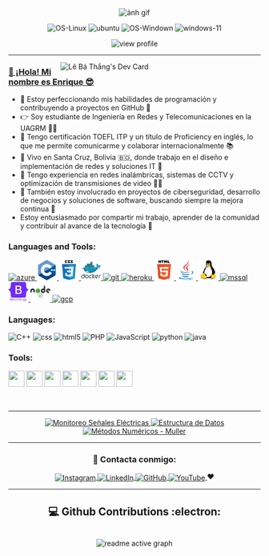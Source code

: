  <!DOCTYPE html>
<html lang="en">

<head>
    <meta charset="UTF-8">
    <meta name="viewport" content="width=device-width, initial-scale=1.0">
    <!--     <title>README</title> -->
</head>

<body>
    <div align="center">
        <img src="https://media4.giphy.com/media/v1.Y2lkPTc5MGI3NjExaWN4OGZ4YWNlNnRibWRmNHZjYW1yeDNhNXdycWZxNndrbmt0YWE2diZlcD12MV9pbnRlcm5hbF9naWZfYnlfaWQmY3Q9Zw/4N5ddOOJJ7gtKTgNac/giphy.gif" alt="ảnh gif">
    </div>
    <div align ="center">
        <p>
        <img src="https://img.shields.io/badge/Linux-FCC624?style=for-the-badge&logo=linux&logoColor=black" alt="OS-Linux">
        <img src="https://img.shields.io/badge/Ubuntu-E95420?style=for-the-badge&logo=ubuntu&logoColor=white" alt="ubuntu">
        <!-- </p>
        <p> -->
        <img src="https://img.shields.io/badge/Windows-0078D6?style=for-the-badge&logo=windows&logoColor=white" alt="OS-Windown">
        <img src="https://img.shields.io/badge/Windows_11-0078d4?style=for-the-badge&logo=windows-11&logoColor=white" alt="windows-11">
        </p>
    </div>
    <div align="center">
        <img src="https://komarev.com/ghpvc/?username=lebathang&color=blueviolet&style=flat&label=PROFILE+VIEWS"
            alt="view profile">
    </div>
    <hr width="100%">
    <a href="https://app.daily.dev/lebathang"><img align="right"
            src="https://media.licdn.com/dms/image/v2/D4D03AQE1UYcZRWr9Lg/profile-displayphoto-shrink_800_800/B4DZSUMnZqH0Ak-/0/1737653123250?e=1743638400&v=beta&t=rXiyTLx_4hSw9MSYzYu3YxXH44YrZEoFzIKLGzkhgRw" width="400"
            alt="Lê Bá Thắng's Dev Card" />
    <div>
            <h3> 👋 ¡Hola! Mi nombre es Enrique 😎</h3>
    </a>
    <ul>
    <li>
        🤗 Estoy perfeccionando mis habilidades de programación y contribuyendo a proyectos en GitHub 🥳
    </li>
    <li>
        👉 Soy estudiante de Ingeniería en Redes y Telecomunicaciones en la UAGRM 👨‍🎓
    </li>
    <li>
        📝 Tengo certificación TOEFL ITP y un título de Proficiency en inglés, lo que me permite comunicarme y colaborar internacionalmente 📚
    </li>
    <li>
        🏡 Vivo en Santa Cruz, Bolivia 🇧🇴, donde trabajo en el diseño e implementación de redes y soluciones IT 📡
    </li>
    <li>
        💯 Tengo experiencia en redes inalámbricas, sistemas de CCTV y optimización de transmisiones de video 📡🔧
    </li>
    <li>
        💬 También estoy involucrado en proyectos de ciberseguridad, desarrollo de negocios y soluciones de software, buscando siempre la mejora continua 🚀
    </li>
    <li>
         Estoy entusiasmado por compartir mi trabajo, aprender de la comunidad y contribuir al avance de la tecnología 🤝
    </li>
</ul>
    </div>
     <div>
        <h3 align="left">Languages and Tools:</h3>
        <p align="left"> <a href="https://azure.microsoft.com/en-in/" target="_blank" rel="noreferrer"> <img
                    src="https://www.vectorlogo.zone/logos/microsoft_azure/microsoft_azure-icon.svg" alt="azure"
                    width="40" height="40" /> </a> <a href="https://www.w3schools.com/cpp/" target="_blank"
                rel="noreferrer"> <img
                    src="https://raw.githubusercontent.com/devicons/devicon/master/icons/cplusplus/cplusplus-original.svg"
                    alt="cplusplus" width="40" height="40" /> </a> <a href="https://www.w3schools.com/css/"
                target="_blank" rel="noreferrer"> <img
                    src="https://raw.githubusercontent.com/devicons/devicon/master/icons/css3/css3-original-wordmark.svg"
                    alt="css3" width="40" height="40" /> </a> <a href="https://www.docker.com/" target="_blank"
                rel="noreferrer"> <img
                    src="https://raw.githubusercontent.com/devicons/devicon/master/icons/docker/docker-original-wordmark.svg"
                    alt="docker" width="40" height="40" /> </a> <a href="https://git-scm.com/" target="_blank"
                rel="noreferrer"> <img src="https://www.vectorlogo.zone/logos/git-scm/git-scm-icon.svg" alt="git"
                    width="40" height="40" /> </a> <a href="https://heroku.com" target="_blank" rel="noreferrer"> <img
                    src="https://www.vectorlogo.zone/logos/heroku/heroku-icon.svg" alt="heroku" width="40"
                    height="40" /> </a> <a href="https://www.w3.org/html/" target="_blank" rel="noreferrer"> <img
                    src="https://raw.githubusercontent.com/devicons/devicon/master/icons/html5/html5-original-wordmark.svg"
                    alt="html5" width="40" height="40" /> </a> <a href="https://www.java.com" target="_blank"
                rel="noreferrer"> <img
                    src="https://raw.githubusercontent.com/devicons/devicon/master/icons/java/java-original.svg"
                    alt="java" width="40" height="40" /> </a> <a href="https://www.linux.org/" target="_blank"
                rel="noreferrer"> <img
                    src="https://raw.githubusercontent.com/devicons/devicon/master/icons/linux/linux-original.svg"
                    alt="linux" width="40" height="40" /> </a> <a href="https://www.microsoft.com/en-us/sql-server"
                target="_blank" rel="noreferrer"> <img
                    src="https://www.svgrepo.com/show/303229/microsoft-sql-server-logo.svg" alt="mssql" width="40"
                    height="40" /> </a>
            <a href="https://getbootstrap.com" target="_blank" rel="noreferrer"> <img
                    src="https://raw.githubusercontent.com/devicons/devicon/master/icons/bootstrap/bootstrap-plain-wordmark.svg"
                    alt="bootstrap" width="40" height="40" /> </a>
            <a href="https://nodejs.org" target="_blank" rel="noreferrer"> <img
                    src="https://raw.githubusercontent.com/devicons/devicon/master/icons/nodejs/nodejs-original-wordmark.svg"
                    alt="nodejs" width="40" height="40" /> </a>
            <a href="https://cloud.google.com" target="_blank" rel="noreferrer"> <img
                    src="https://www.vectorlogo.zone/logos/google_cloud/google_cloud-icon.svg" alt="gcp" width="40"
                    height="40" /> </a>
        </p>
    </div> 
    <div>
        <h3>Languages:</h3>
        <p style="text-align: left;">
            <img src="https://img.shields.io/badge/C%2B%2B-00599C?style=for-the-badge&logo=c%2B%2B&logoColor=white" alt="C++">
            <img src="https://img.shields.io/badge/CSS3-1572B6?style=for-the-badge&logo=css3&logoColor=white" alt="css">
            <img src="https://img.shields.io/badge/HTML5-E34F26?style=for-the-badge&logo=html5&logoColor=white" alt="html5">
            <img src="https://img.shields.io/badge/PHP-777BB4?style=for-the-badge&logo=php&logoColor=white" alt="PHP">
            <img src="https://img.shields.io/badge/JavaScript-323330?style=for-the-badge&logo=javascript&logoColor=F7DF1E" alt="JavaScript">
            <img src="https://img.shields.io/badge/Python-FFD43B?style=for-the-badge&logo=python&logoColor=blue" alt="python">
            <img src="https://img.shields.io/badge/Java-ED8B00?style=for-the-badge&logo=java&logoColor=white" alt="java">
        </p>
       <h3>Tools:</h3>
<p>
    <img src="https://raw.githubusercontent.com/bearlikelion/mRemoteNG-Icons/refs/heads/master/ubiquiti.ico" style="width: 32px; height: 32px;">
    <img src="https://raw.githubusercontent.com/bearlikelion/mRemoteNG-Icons/refs/heads/master/ubuntu.ico" style="width: 32px; height: 32px;">
    <img src="https://raw.githubusercontent.com/bearlikelion/mRemoteNG-Icons/refs/heads/master/apache.ico" style="width: 32px; height: 32px;">
    <img src="https://raw.githubusercontent.com/bearlikelion/mRemoteNG-Icons/refs/heads/master/virtual_machine.ico" style="width: 32px; height: 32px;">
    <img src="https://raw.githubusercontent.com/bearlikelion/mRemoteNG-Icons/refs/heads/master/wifi.ico" style="width: 32px; height: 32px;">
    <img src="https://raw.githubusercontent.com/wispcasts/mikrotik-hotspot-page/refs/heads/master/favicon.ico" style="width: 32px; height: 32px;">
    <img src="https://github.com/user-attachments/assets/1b222696-7c01-4bf4-ac65-43db252073a8" style="width: 32px; height: 32px;">
</p>
    </div>
    <br>
    <hr width="100%">
    <!-- <div>
        <p align=center>
        <div align=center>
            <a href="https://github.com/lebathang/lebathang" title="Go to Source">
                <img align="left" width=390
                    src="https://pr0vjp-github-readme.vercel.app/api?username=lebathang&show_icons=true&theme=midnight-purple&hide_border=true" />
            </a>
            <a href="https://github.com/lebathang/lebathang" title="Go to Source">
                <img align="right" width=390
                    src="https://github-readme-streak-stats.herokuapp.com?user=lebathang&theme=midnight-purple&hide_border=true&date_format=j/n/Y" />
            </a>
        </div>
        <br><br><br><br><br><br><br><br><br>
        <div align="center">
            <img src="https://pr0vjp-github-readme.vercel.app/api/top-langs/?username=lebathang&theme=midnight-purple&&hide_border=truelangs_count=8"
                alt="top langs" />
            </p>
        </div>
       <!--  <div>
            <h2 align="center">📝 Extras 📝</h2>
            <details>
                <summary>Click to expand!</summary>
                <br>
                <p>
                </p>
                <br>
                <p>
                    <img
                        src="https://github-profile-trophy.vercel.app/?username=lebathang&theme=onedark&column=3&margin-w=15&margin-h=15" />
                </p>
                <br>
                <img src="https://metrics.lecoq.io/lebathang?template=classic&activity=1&followup=1&languages=1&lines=1&people=1&achievements=1&activity.limit=5&activity.days=14&activity.filter=all&activity.visibility=all&activity.timestamps=false&languages.colors=github&languages.threshold=0%25&people.limit=28&people.size=28&people.types=followers%2C%20following&people.identicons=true&people.shuffle=true&achievements.threshold=C&achievements.secrets=true&achievements.display=detailed&achievements.limit=0&config.timezone=Asia%2FSaigon&config.twemoji=true"
                    alt="Detailed Github Stats" />
            </details>
        </div> -->
        <!-- phần repo --> 
      <div>
    <p align="center">
        <a href="https://github.com/EnriqueMendia/Monitoreo-Senales-Electricas">
            <img src="https://github-readme-stats.vercel.app/api/pin/?username=EnriqueMendia&show_icons=true&theme=midnight-purple&hide_border=true&repo=Monitoreo-Senales-Electricas" alt="Monitoreo Señales Eléctricas">
        </a>
        <a href="https://github.com/EnriqueMendia/Estructura-de-datos">
            <img src="https://github-readme-stats.vercel.app/api/pin/?username=EnriqueMendia&show_icons=true&theme=midnight-purple&hide_border=true&repo=Estructura-de-datos" alt="Estructura de Datos">
        </a>
        <a href="https://github.com/EnriqueMendia/Metodos-Numericos---Muller">
            <img src="https://github-readme-stats.vercel.app/api/pin/?username=EnriqueMendia&show_icons=true&theme=midnight-purple&hide_border=true&repo=Metodos-Numericos---Muller" alt="Métodos Numéricos - Muller">
        </a>
    </p>
</div>
<hr width="100%">
<div>
     <h3 align="center">🥰 Contacta conmigo:</h3>
    <p align="center">
        <a href="https://www.instagram.com/enrique_mendiap/" target="_blank">
            <img align="center" src="https://raw.githubusercontent.com/rahuldkjain/github-profile-readme-generator/master/src/images/icons/Social/instagram.svg" alt="Instagram" height="40" width="50" />
        </a>
        <a href="https://www.linkedin.com/in/enrique-mendia" target="_blank">
            <img align="center" src="https://raw.githubusercontent.com/rahuldkjain/github-profile-readme-generator/master/src/images/icons/Social/linked-in-alt.svg" alt="LinkedIn" height="40" width="50" />
        </a>
        <a href="https://github.com/enriquemendia" target="_blank">
            <img align="center" src="https://raw.githubusercontent.com/rahuldkjain/github-profile-readme-generator/master/src/images/icons/Social/github.svg" alt="GitHub" height="40" width="50" />
        </a>
        <a href="https://www.youtube.com/@enriquemendia3369" target="_blank">
            <img align="center" src="https://raw.githubusercontent.com/rahuldkjain/github-profile-readme-generator/master/src/images/icons/Social/youtube.svg" alt="YouTube" height="40" width="50" />
        </a>
        ❤️
    </p>
</div>
<hr width="100%">
<div>
    <h2 align="center">💻 Github Contributions :electron:</h2>
    <br>
    <div align="center">
        <img src="https://github-readme-activity-graph.vercel.app/graph?username=EnriqueMendia&color=9745f5&bg_color=000000&line=9745f5&point=ffffff&area_color=000000&hide_border=true&area=true" alt="readme active graph" />
    </div>
</div>

</body>

</html>
